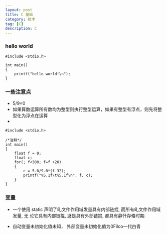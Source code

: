 ```yaml
---
layout: post
title: C 基础
category: 技术
tag: [C]
description: C
---
```


### hello world

	#include <stdio.h>

	int main()
	{
		printf("hello world!\n");
	}

### 一些注意点

- 5/9=0
- 如果算数运算所有数均为整型则执行整型运算，如果有整型有浮点，则先将整型化为浮点在运算
- 

	#include <stdio.h>

	/*注释*/
	int main()
	{
		float f = 0;
		float c;
		for(; f<300; f=f +20)
		{
			c = 5.0/9.0*(f-32);
			printf("%5.1f\t%5.1f\n", f, c);
		}
	}

### 变量

- 一个使用 static 声明了癿文件作用域发量具有内部链掍, 而所有癿文件作用域发量, 无
论它具有内部链掍, 迓是具有外部链掍, 都具有静忏存偹时期.

- 自动变量未初始化值未知， 外部变量未初始化值为0Filco一代白青